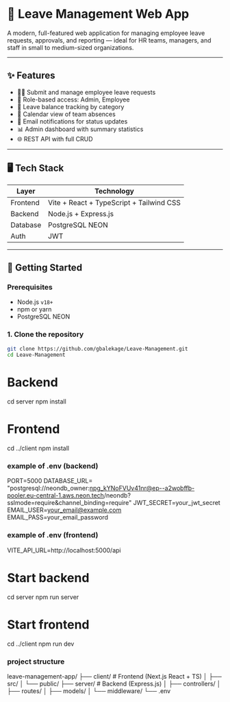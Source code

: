 # 🌿 Leave Management Web App

A modern, full-featured web application for managing employee leave requests, approvals, and reporting — ideal for HR teams, managers, and staff in small to medium-sized organizations.

---

## ✨ Features

- 🧑‍💼 Submit and manage employee leave requests
- 🔐 Role-based access: Admin, Employee
- 🧮 Leave balance tracking by category
- 📆 Calendar view of team absences
- 📧 Email notifications for status updates
- 📊 Admin dashboard with summary statistics
- 🌐 REST API with full CRUD 

---

## 🖥️ Tech Stack

| Layer    | Technology                                  |
| -------- | ------------------------------------------- |
| Frontend | Vite + React + TypeScript + Tailwind CSS |
| Backend  | Node.js + Express.js                        |
| Database | PostgreSQL NEON                             |
| Auth     | JWT                                         |

---

## 🚀 Getting Started

### Prerequisites

- Node.js `v18+`
- npm or yarn
- PostgreSQL NEON

### 1. Clone the repository

```bash
git clone https://github.com/gbalekage/Leave-Management.git
cd Leave-Management
```

# Backend

cd server
npm install

# Frontend

cd ../client
npm install


### example of .env (backend)
PORT=5000
DATABASE_URL= "postgresql://neondb_owner:npg_kYNoFVUv41nr@ep--a2wobffb-pooler.eu-central-1.aws.neon.tech/neondb?sslmode=require&channel_binding=require"
JWT_SECRET=your_jwt_secret
EMAIL_USER=your_email@example.com
EMAIL_PASS=your_email_password

### example of .env (frontend)
VITE_API_URL=http://localhost:5000/api

# Start backend
cd server
npm run server

# Start frontend
cd ../client
npm run dev


### project structure 
leave-management-app/
├── client/             # Frontend (Next.js React + TS)
│   ├── src/
│   └── public/
├── server/             # Backend (Express.js)
│   ├── controllers/
│   ├── routes/
│   ├── models/
│   └── middleware/
└── .env
